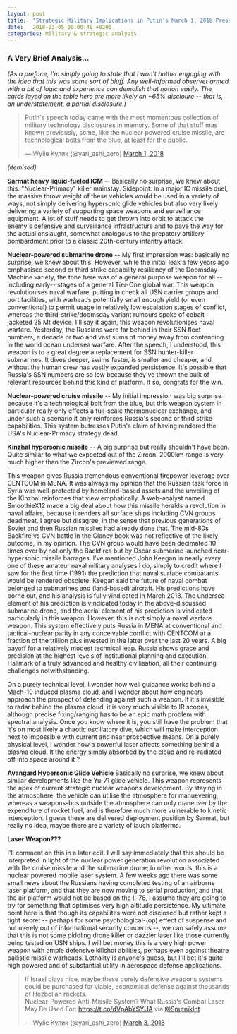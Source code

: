 ```yaml
---
layout: post
title:  "Strategic Military Implications in Putin's March 1, 2018 Presentation"
date:   2018-03-05 00:00:48 +0200
categories: military & strategic analysis
---
```


### A Very Brief Analysis...

_(As a preface, I'm simply going to state that I won't bother engaging with the idea that this was some sort of bluff.  Any well-informed observer armed with a bit of logic and experience can demolish that notion easily.  The cards layed on the table here are more likely an ~65% discloure -- that is, an understatement, a partial disclosure.)_   

<!-- {% twitter https://twitter.com/yari_ashi_zero/status/969331691973218305 maxwidth=500 limit=1 %} -->

<blockquote class="twitter-tweet" data-lang="en"><p lang="en" dir="ltr">Putin&#39;s speech today came with the most momentous collection of military technology disclosures in memory.  Some of that stuff mas known previously, some, like the nuclear powered cruise missile, are technological bolts from the blue, at least for the public.</p>&mdash; Wylie Кулик (@yari_ashi_zero) <a href="https://twitter.com/yari_ashi_zero/status/969331691973218305?ref_src=twsrc%5Etfw">March 1, 2018</a></blockquote>
<script async src="https://platform.twitter.com/widgets.js" charset="utf-8"></script>



_(itemised)_

**Sarmat heavy liquid-fueled ICM** -- Basically no surprise, we knew about this.  "Nuclear-Primacy" killer mainstay.  Sidepoint: In a major IC missile duel, the massive throw weight of these vehicles would be used in a variety of ways, not simply delivering hypersonic glide vehicles but also very likely delivering a variety of supporting space weapons and surveillance equipment. A lot of stuff needs to get thrown into orbit to attack the enemy's defensive and surveillance infrastructure and to pave the way for the actual onslaught, somewhat analogous to the prepatory artillery bombardment prior to a classic 20th-century infantry attack.

**Nuclear-powered submarine drone**  -- My first impression was: basically no surprise, we knew about this.  However, while the initial leak a few years ago emphasised second or third strike capability resiliency of the Doomsday-Machine variety, the tone here was of a general purpose weapon for all --including early-- stages of a general Tier-One global war.  This weapon revolutionises naval warfare, putting in check all USN carrier groups and port facilities, with warheads potentially small enough yield (or even conventional) to permit usage in relatively low escalation stages of conflict, whereas the third-strike/doomsday variant rumours spoke of cobalt-jacketed 25 Mt device.  I'll say it again, this weapon revolutionises naval warfare.  Yesterday, the Russians were far behind in their SSN fleet numbers, a decade or two and vast sums of money away from contending in the world ocean undersea warfare.  After the speech, I understood, this weapon is to a great degree a replacement for SSN hunter-killer submarines.  It dives deeper, swims faster, is smaller and cheaper, and without the human crew has vastly expanded persistence.  It's possible that Russia's SSN numbers are so low because they've thrown the bulk of relevant resources behind this kind of platform.  If so, congrats for the win.

**Nuclear-powered cruise missile**  -- My initial impression was big surprise because it's a technological bolt from the blue, but this weapon system in particular really only effects a full-scale thermonuclear exchange, and under such a scenario it only reinforces Russia's second or third strike capabilities.  This system butresses Putin's claim of having rendered the USA's Nuclear-Primacy strategy dead.

**Kinzhal hypersonic missile**  -- A big surprise but really shouldn't have been.  Quite similar to what we expected out of the Zircon. 2000km range is very much higher than the Zircon's previewed range.  

This weapon gives Russia tremendous conventional firepower leverage over CENTCOM in MENA.  It was always my opinion that the Russian task force in Syria was well-protected by homeland-based assets and the unveiling of the Kinzhal reinforces that view emphatically.  A web-analyst named SmoothieX12 made a big deal about how this missile heralds a revolution in naval affairs, because it renders all surface ships including CVN groups deadmeat.  I agree but disagree, in the sense that previous generations of Soviet and then Russian missiles had already done that.  The mid-80s Backfire vs CVN battle in the Clancy book was not reflective of the likely outcome, in my opinion.  The CVN group would have been decimated 10 times over by not only the Backfires but by Oscar submarine launched near-hypersonic missile barrages.  I've mentioned John Keegan in nearly every one of these amateur naval military analyses I do, simply to credit where I saw for the first time (1991) the prediction that naval surface combatants would be rendered obsolete.  Keegan said the future of naval combat belonged to submarines and (land-based) aircraft.  His predictions have borne out, and his analysis is fully vindicated in March 2018.  The undersea element of his prediction is vindicated today in the above-discussed submarine drone, and the aerial element of his prediction is vindicated particularly in this weapon.  However, this is not simply a naval warfare weapon.  This system effectively puts Russia in MENA at conventional and tactical-nuclear parity in any conceivable conflict with CENTCOM at a fraction of the trillion plus invested in the latter over the last 20 years.  A big payoff for a relatively modest technical leap.  Russia shows grace and precision at the highest levels of institutional planning and execution.  Hallmark of a truly advanced and healthy civilisation, all their continuing challenges notwithstanding.

On a purely technical level, I wonder how well guidance works behind a Mach-10 induced plasma cloud, and I wonder about how engineers approach the prospect of defending against such a weapon.  If it's invisible to radar behind the plasma cloud, it is very much visible to IR scopes, although precise fixing/ranging has to be an epic math problem with spectral analysis. Once you know where it is, you still have the problem that it's on most likely a chaotic oscillatory dive, which will make interception next to impossible with current and near prospective means.  On a purely physical level, I wonder how a powerful laser affects something behind a plasma cloud.  It the energy simply absorbed by the cloud and re-radiated off into space around it ?

**Avangard Hypersonic Glide Vehicle** Basically no surprise, we knew about similar developments like the Yu-71 glide vehicle.  This weapon represents the apex of current strategic nuclear weapons development.  By staying in the atmosphere, the vehicle can utilise the atmosphere for manuevering, whereas a weapons-bus outside the atmosphere can only maneuver by the expenditure of rocket fuel, and is therefore much more vulnerable to kinetic interception.  I guess these are delivered deployment position by Sarmat, but really no idea, maybe there are a variety of lauch platforms.


**Laser Weapon???**

I'll comment on this in a later edit.  I will say immediately that this should be interpreted in light of the nuclear power generation revolution associated with the cruise missile and the submarine drone; in other words, this is a nuclear powered mobile laser system.  A few weeks ago there was some small news about the Russians having completed testing of an airborne laser platform, and that they are now moving to serial production, and that the air platform would not be based on the Il-76, I assume they are going to try for something that optimises very high altitude persistence.  My ultimate point here is that though its capabilites were not disclosed but rather kept a tight secret -- perhaps for some psychological-(op) effect of suspense and not merely out of informational security concerns --, we can safely assume that this is not some piddling drone killer or dazzler laser like those currently being tested on USN ships. I will bet money this is a very high power weapon with ample defensive killshot abilities, perhaps even against theatre ballistic missile warheads.  Lethality is anyone's guess, but I'll bet it's quite high powered and of substantial utility in aerospace defense applications.  




<!-- {% twitter https://twitter.com/yari_ashi_zero/status/969947709208776705 maxwidth=500 limit=1 %} -->

<blockquote class="twitter-tweet" data-lang="en"><p lang="en" dir="ltr">If Israel plays nice, maybe these purely defensive weapons systems could be purchased for viable, economical defense against thousands of Hezbollah rockets.<br>Nuclear-Powered Anti-Missile System? What Russia&#39;s Combat Laser May Be Used For: <a href="https://t.co/dVpAbYSYUA">https://t.co/dVpAbYSYUA</a> via <a href="https://twitter.com/SputnikInt?ref_src=twsrc%5Etfw">@SputnikInt</a></p>&mdash; Wylie Кулик (@yari_ashi_zero) <a href="https://twitter.com/yari_ashi_zero/status/969947709208776705?ref_src=twsrc%5Etfw">March 3, 2018</a></blockquote>
<script async src="https://platform.twitter.com/widgets.js" charset="utf-8"></script>
